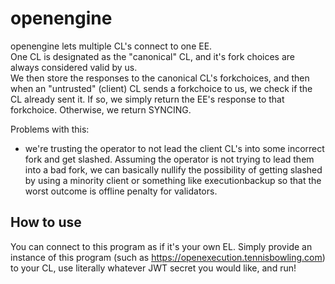 # openengine
openengine lets multiple CL's connect to one EE.  
One CL is designated as the "canonical" CL, and it's fork choices are always considered valid by us.  
We then store the responses to the canonical CL's forkchoices, and then when an "untrusted" (client) CL sends a forkchoice to us, we check if the CL already sent it. If so, we simply return the EE's response to that forkchoice. Otherwise, we return SYNCING.  

Problems with this:
- we're trusting the operator to not lead the client CL's into some incorrect fork and get slashed.
Assuming the operator is not trying to lead them into a bad fork, we can basically nullify the possibility of getting slashed by using a minority client or something like executionbackup so that the worst outcome is offline penalty for validators.

## How to use
You can connect to this program as if it's your own EL. Simply provide an instance of this program (such as https://openexecution.tennisbowling.com) to your CL, use literally whatever JWT secret you would like, and run!
